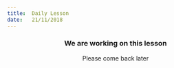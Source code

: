 ```yaml
---
title:  Daily Lesson
date:   21/11/2018
---
```


### <center>We are working on this lesson</center>
<center>Please come back later</center>